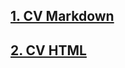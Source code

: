 ## [1. CV Markdown](https://otecpavlo.github.io/rsschool-cv/cv)
## [2. CV HTML](https://otecpavlo.github.io/rsschool-cv)
